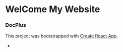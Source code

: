 # WelCome My Website 
### DocPlus
This project was bootstrapped with [Create React App](https://github.com/facebook/create-react-app).

-

